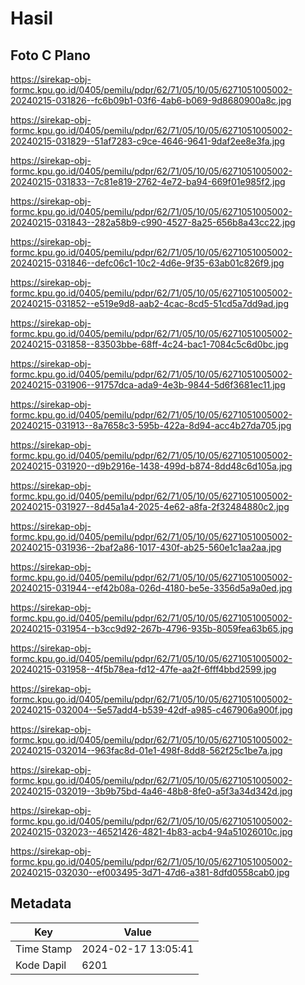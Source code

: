 # Hasil

## Foto C Plano

https://sirekap-obj-formc.kpu.go.id/0405/pemilu/pdpr/62/71/05/10/05/6271051005002-20240215-031826--fc6b09b1-03f6-4ab6-b069-9d8680900a8c.jpg

https://sirekap-obj-formc.kpu.go.id/0405/pemilu/pdpr/62/71/05/10/05/6271051005002-20240215-031829--51af7283-c9ce-4646-9641-9daf2ee8e3fa.jpg

https://sirekap-obj-formc.kpu.go.id/0405/pemilu/pdpr/62/71/05/10/05/6271051005002-20240215-031833--7c81e819-2762-4e72-ba94-669f01e985f2.jpg

https://sirekap-obj-formc.kpu.go.id/0405/pemilu/pdpr/62/71/05/10/05/6271051005002-20240215-031843--282a58b9-c990-4527-8a25-656b8a43cc22.jpg

https://sirekap-obj-formc.kpu.go.id/0405/pemilu/pdpr/62/71/05/10/05/6271051005002-20240215-031846--defc06c1-10c2-4d6e-9f35-63ab01c826f9.jpg

https://sirekap-obj-formc.kpu.go.id/0405/pemilu/pdpr/62/71/05/10/05/6271051005002-20240215-031852--e519e9d8-aab2-4cac-8cd5-51cd5a7dd9ad.jpg

https://sirekap-obj-formc.kpu.go.id/0405/pemilu/pdpr/62/71/05/10/05/6271051005002-20240215-031858--83503bbe-68ff-4c24-bac1-7084c5c6d0bc.jpg

https://sirekap-obj-formc.kpu.go.id/0405/pemilu/pdpr/62/71/05/10/05/6271051005002-20240215-031906--91757dca-ada9-4e3b-9844-5d6f3681ec11.jpg

https://sirekap-obj-formc.kpu.go.id/0405/pemilu/pdpr/62/71/05/10/05/6271051005002-20240215-031913--8a7658c3-595b-422a-8d94-acc4b27da705.jpg

https://sirekap-obj-formc.kpu.go.id/0405/pemilu/pdpr/62/71/05/10/05/6271051005002-20240215-031920--d9b2916e-1438-499d-b874-8dd48c6d105a.jpg

https://sirekap-obj-formc.kpu.go.id/0405/pemilu/pdpr/62/71/05/10/05/6271051005002-20240215-031927--8d45a1a4-2025-4e62-a8fa-2f32484880c2.jpg

https://sirekap-obj-formc.kpu.go.id/0405/pemilu/pdpr/62/71/05/10/05/6271051005002-20240215-031936--2baf2a86-1017-430f-ab25-560e1c1aa2aa.jpg

https://sirekap-obj-formc.kpu.go.id/0405/pemilu/pdpr/62/71/05/10/05/6271051005002-20240215-031944--ef42b08a-026d-4180-be5e-3356d5a9a0ed.jpg

https://sirekap-obj-formc.kpu.go.id/0405/pemilu/pdpr/62/71/05/10/05/6271051005002-20240215-031954--b3cc9d92-267b-4796-935b-8059fea63b65.jpg

https://sirekap-obj-formc.kpu.go.id/0405/pemilu/pdpr/62/71/05/10/05/6271051005002-20240215-031958--4f5b78ea-fd12-47fe-aa2f-6fff4bbd2599.jpg

https://sirekap-obj-formc.kpu.go.id/0405/pemilu/pdpr/62/71/05/10/05/6271051005002-20240215-032004--5e57add4-b539-42df-a985-c467906a900f.jpg

https://sirekap-obj-formc.kpu.go.id/0405/pemilu/pdpr/62/71/05/10/05/6271051005002-20240215-032014--963fac8d-01e1-498f-8dd8-562f25c1be7a.jpg

https://sirekap-obj-formc.kpu.go.id/0405/pemilu/pdpr/62/71/05/10/05/6271051005002-20240215-032019--3b9b75bd-4a46-48b8-8fe0-a5f3a34d342d.jpg

https://sirekap-obj-formc.kpu.go.id/0405/pemilu/pdpr/62/71/05/10/05/6271051005002-20240215-032023--46521426-4821-4b83-acb4-94a51026010c.jpg

https://sirekap-obj-formc.kpu.go.id/0405/pemilu/pdpr/62/71/05/10/05/6271051005002-20240215-032030--ef003495-3d71-47d6-a381-8dfd0558cab0.jpg


## Metadata

| Key        | Value               |
| ---------- | ------------------- |
| Time Stamp | 2024-02-17 13:05:41 |
| Kode Dapil | 6201                |



